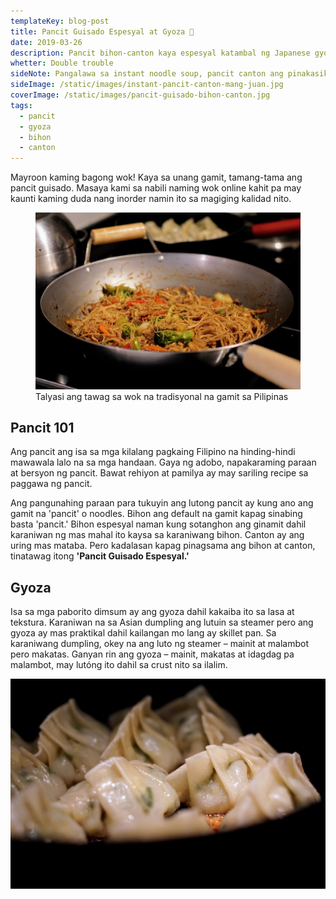 ```yaml
---
templateKey: blog-post
title: Pancit Guisado Espesyal at Gyoza 🥢
date: 2019-03-26
description: Pancit bihon-canton kaya espesyal katambal ng Japanese gyoza
whetter: Double trouble
sideNote: Pangalawa sa instant noodle soup, pancit canton ang pinakasikat na instant noodle sa Filipinas. Instant itong almusal at meryenda. Masarap itong palaman sa pandesal at ulam pa nga sa kanin!
sideImage: /static/images/instant-pancit-canton-mang-juan.jpg
coverImage: /static/images/pancit-guisado-bihon-canton.jpg
tags:
  - pancit
  - gyoza
  - bihon
  - canton
---
```


Mayroon kaming bagong wok! Kaya sa unang gamit, tamang-tama ang pancit guisado. Masaya kami sa nabili naming wok online kahit pa may kaunti kaming duda nang inorder namin ito sa magiging kalidad nito.

<figure>
  <img src="/static/images/panict-wok.jpg" alt="Pancit on the wok">
  <figcaption>Talyasi ang tawag sa wok na tradisyonal na gamit sa Pilipinas</figcaption>
</figure>

## Pancit 101

Ang pancit ang isa sa mga kilalang pagkaing Filipino na hinding-hindi mawawala lalo na sa mga handaan. Gaya ng adobo, napakaraming paraan at bersyon ng pancit. Bawat rehiyon at pamilya ay may sariling recipe sa paggawa ng pancit.

Ang pangunahing paraan para tukuyin ang lutong pancit ay kung ano ang gamit na 'pancit' o noodles. Bihon ang default na gamit kapag sinabing basta 'pancit.' Bihon espesyal naman kung sotanghon ang ginamit dahil karaniwan ng mas mahal ito kaysa sa karaniwang bihon. Canton ay ang uring mas mataba. Pero kadalasan kapag pinagsama ang bihon at canton, tinatawag itong **'Pancit Guisado Espesyal.'**

## Gyoza

Isa sa mga paborito dimsum ay ang gyoza dahil kakaiba ito sa lasa at tekstura. Karaniwan na sa Asian dumpling ang lutuin sa steamer pero ang gyoza ay mas praktikal dahil kailangan mo lang ay skillet pan. Sa karaniwang dumpling, okey na ang luto ng steamer – mainit at malambot pero makatas. Ganyan rin ang gyoza – mainit, makatas at idagdag pa malambot, may lutóng ito dahil sa crust nito sa ilalim.

<img src="/static/images/gyoza-cooking.jpg">

